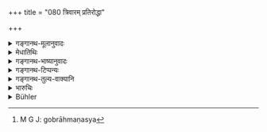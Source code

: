 +++
title = "080 त्रिवारम् प्रतिरोद्धा"

+++

<details><summary>गङ्गानथ-मूलानुवादः</summary>

If he fights at least thrice on behalf of a Brāhmaṇa, or reconquers his entire property, or gives up his life for his sake,—he becomes absolved.—(80)
</details>

<details><summary>मेधातिथिः</summary>

**प्रतिरोद्धा** प्रवृत्तः शस्त्रेण क्षतो वा युद्धकरणे । **त्र्यवरम्** । यदि न्यूनं तदा तिस्र आवृत्तयः । कृते युद्धे ऽसौ मुच्यते, अपरित्राय मृतो ऽपि । **सर्वस्वम् अवजित्येति** ब्राह्मणादीनां चौरापहृतं यदि प्रत्यानयति, तदा मुच्यते । ब्राह्मणस्य वा **तन्निमित्ते** प्राणदाने ।

- <u>ननु</u> चोक्तम् "गोप्ता गोर् ब्राह्मणस्य"[^११०] (म्ध् ११.७९) इति ।


[^११०]:
     M G J: gobrāhmaṇasya

- <u>सत्यम्</u> । युद्देनान्येन वा शरीरव्यापारेण गां पङ्कलग्नां दस्युभिर् वाह्यमानां ब्राह्मणं शत्रुभिश् चौरैर् नद्या वापह्रियमाणं यदि मोक्षयति ततः शुध्यतीत्य् उक्तम् । इह तु **तन्निमित्त**ग्रहणाद् यदि धने ऽपह्रियमाणे ब्राह्मणो व्यामूढतयात्मानं हन्ति निरपेक्षं वा चोरैर् युध्यते तत्र तत्समधनदानेन "मा मृथा अहं त इयद् धनं ददमि" इति तम् आश्वास्य दत्वा मुच्यते ॥ ११.८० ॥
</details>

<details><summary>गङ्गानथ-भाष्यानुवादः</summary>

‘*Fights*’—Takes up arms, or becomes wounded in the fight;—‘*at least thrice*’—He should repeat the act at least three times. If he does the fighting, he becomes absolved, even though he might have been killed without having saved the Brāhmaṇa.

‘*Reconquers his entire property*.’—If the Brāhmaṇa’s property has been taken away by thieves, if he wins it back for him, he becomes absolved;—as also if he ‘*gives up his life*’ for the sake of the Brāhmaṇa.

“*Giving up one’s life in defence of the Brāhmaṇa* has been already mentioned (in the preceding verse).”

True; but what has been said in the preceding verse is that ‘the man becomes purified if he rescues, by fighting or by some other physical means, (1) a cow stuck in the mire, or (2) a cow being taken away by robbers, or (3) a Brāhmaṇa, being carried away either by his enemies, or by robbers, or by a stream’; while in the present verse what is mentioned is doing all this ‘*for his sake*’; and what is meant is that the man becomes absolved, if when, on his property being taken away by robbers, the Brāhmaṇa becomes stupefied and proceeds to commit suicide,—or when he is fighting unaided against the robbers,—if the man comes forward and pays to him the equivalent of what he has lost, and consoles him with such words as—‘do not commit suicide, I am giving you this much wealth.’—(80)
</details>

<details><summary>गङ्गानथ-टिप्पन्यः</summary>

This verse is quoted in *Mitākṣarā* (3.246).
</details>

<details><summary>गङ्गानथ-तुल्य-वाक्यानि</summary>

**(verses 11.72-86)**

See Comparative notes for [Verse
11.72].
</details>

<details><summary>भारुचिः</summary>

> **त्र्यवरं प्रतिरोद्धा वा**

ब्राह्मणद्रव्यापहरणे तत्प्रतिमोचनाय । अमोचने न मुच्यत इत्य् अर्थः । निरुपविधं प्रवर्तमानः ।

> **सर्वस्वम् अवजित्य वा ।**

अप्रतिरोद्धापि त्र्यवरं प्रथम एव ब्राह्मणस्वापहरणप्रतिमोचनार्थे प्रयोगे ।

> **विप्रस्य तन्निमित्ते वा प्राणालाभे विमुच्यते  ॥ ११.७९ ॥**

इत्य् एतद् उक्तार्थम् । अस्येदानीम् उपसंहारो, यथायोगं प्रायश्चित्तम् अनुषक्तव्यः ॥ ११.७९ ॥
</details>

<details><summary>Bühler</summary>

081	If either he fights at least three times (against robbers in defence of) a Brahmana's (property), or reconquers the whole property of a Brahmana, or if he loses his life for such a cause, he is freed (from his guilt).
</details>
